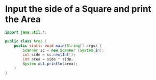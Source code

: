 # Input the side of a Square and print the Area

```java
import java.util.*;

public class Area {
    public static void main(String[] args) {
        Scanner sc = new Scanner (System.in);
        int side = sc.nextInt();
        int area = side * side;
        System.out.println(area);
    }
}
```
